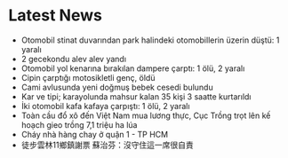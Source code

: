 # Latest News
-  Otomobil stinat duvarından park halindeki otomobillerin üzerin düştü: 1 yaralı
-  2 gecekondu alev alev yandı
-  Otomobil yol kenarına bırakılan dampere çarptı: 1 ölü, 2 yaralı
-  Cipin çarptığı motosikletli genç, öldü
-  Cami avlusunda yeni doğmuş bebek cesedi bulundu
-  Kar ve tipi; karayolunda mahsur kalan 35 kişi 3 saatte kurtarıldı
-  İki otomobil kafa kafaya çarpıştı: 1 ölü, 2 yaralı
-  Toàn cầu đổ xô đến Việt Nam mua lương thực, Cục Trồng trọt lên kế hoạch gieo trồng 7,1 triệu ha lúa
-  Cháy nhà hàng chay ở quận 1 - TP HCM
-  徒步雲林11鄉鎮謝票 蘇治芬：沒守住這一席很自責
